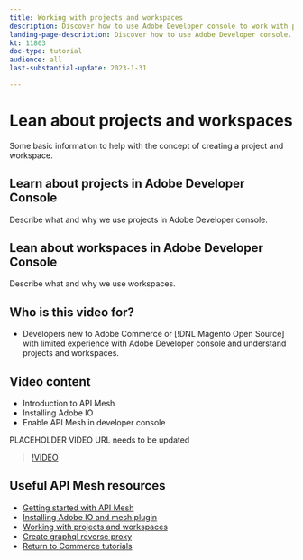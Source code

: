```yaml
---
title: Working with projects and workspaces
description: Discover how to use Adobe Developer console to work with projects and workspaces. 
landing-page-description: Discover how to use Adobe Developer console. Learn about projects and workspaces to be used with API Mesh.
kt: 11803
doc-type: tutorial
audience: all
last-substantial-update: 2023-1-31

---
```


# Lean about projects and workspaces

Some basic information to help with the concept of creating a project and workspace. 

## Learn about projects in Adobe Developer Console

Describe what and why we use projects in Adobe Developer console.

## Lean about workspaces in Adobe Developer Console

Describe what and why we use workspaces.

## Who is this video for?

* Developers new to Adobe Commerce or [!DNL Magento Open Source] with limited experience with Adobe Developer console and understand projects and workspaces.

## Video content

* Introduction to API Mesh
* Installing Adobe IO
* Enable API Mesh in developer console

PLACEHOLDER VIDEO URL needs to be updated
>[!VIDEO](https://video.tv.adobe.com/v/123456789)

## Useful API Mesh resources

* [Getting started with API Mesh](./getting-started-api-mesh.md)
* [Installing Adobe IO and mesh plugin](./installing-aio-mesh-plugin.md)
* [Working with projects and workspaces](./aio-projects-workspaces.md)
* [Create graphql reverse proxy](./graphql-reverse-proxy.md)
* [Return to Commerce tutorials](https://experienceleague.adobe.com/docs/commerce-learn/tutorials/overview.html)
